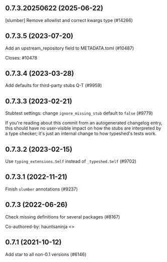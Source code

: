 ## 0.7.3.20250622 (2025-06-22)

[slumber] Remove allowlist and correct kwargs type (#14266)

## 0.7.3.5 (2023-07-20)

Add an upstream_repository field to METADATA.toml (#10487)

Closes: #10478

## 0.7.3.4 (2023-03-28)

Add defaults for third-party stubs Q-T (#9959)

## 0.7.3.3 (2023-02-21)

Stubtest settings: change `ignore_missing_stub` default to `false` (#9779)

If you're reading about this commit from an autogenerated changelog entry, this should have no user-visible impact on how the stubs are interpreted by a type checker; it's just an internal change to how typeshed's tests work.

## 0.7.3.2 (2023-02-15)

Use `typing_extensions.Self` instead of `_typeshed.Self` (#9702)

## 0.7.3.1 (2022-11-21)

Finish `slumber` annotations (#9237)

## 0.7.3 (2022-06-26)

Check missing definitions for several packages (#8167)

Co-authored-by: hauntsaninja <>

## 0.7.1 (2021-10-12)

Add star to all non-0.1 versions (#6146)

